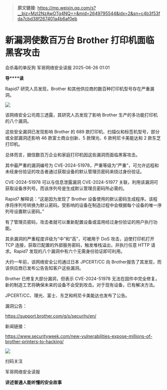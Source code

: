 > **原文链接**: https://mp.weixin.qq.com/s?__biz=MzI2NzAwOTg4NQ==&mid=2649795544&idx=2&sn=c4b3f53fda7cbd38f267401a4b6af0eb

#  新漏洞使数百万台 Brother 打印机面临黑客攻击  
会杀毒的单反狗  军哥网络安全读报   2025-06-26 01:01  
  
**导****读**  
  
  
  
Rapid7 研究人员发现，Brother 和其他供应商的数百种打印机型号存在严重漏洞。  
  
![](https://mmbiz.qpic.cn/mmbiz_jpg/AnRWZJZfVaFMuQGar8ibwIjPK4SkpNjGnWaibKSiaiaO6dKcS2fDoTrkxcFd9X05pZOeM5NXxviawSZJBfic868uLianw/640?wx_fmt=jpeg&from=appmsg "")  
  
  
该网络安全公司周三透露，其研究人员发现了影响 Brother 生产的多功能打印机的八个漏洞。  
  
  
这些安全漏洞已发现影响 Brother 的 689 款打印机、扫描仪和标签机型号，部分或全部漏洞还影响 46 款富士商业创新、5 款理光、6 款柯尼卡美能达和 2 款东芝打印机。  
  
  
总体而言，据信数百万企业和家庭打印机因这些漏洞而面临黑客攻击。  
  
  
其中最严重的漏洞编号为 CVE-2024-51978，严重等级为“严重”，可允许远程和未经身份验证的攻击者通过获取设备的默认管理员密码来绕过身份验证。  
  
  
CVE-2024-51978 可以与信息泄露漏洞 CVE-2024-51977 关联，利用该漏洞可获取设备序列号。而该序列号是生成默认管理员密码所必需的。  
  
  
Rapid7 解释说：“这是因为发现了 Brother 设备使用的默认密码生成程序。该程序将序列号转换为默认密码。受影响的设备在制造过程中会根据每个设备的唯一序列号设置默认密码。”  
  
  
有了管理员密码，攻击者就可以重新配置设备或滥用经过身份验证的用户执行功能。  
  
  
其余漏洞的严重程度评级为“中”和“高”，可被用于 DoS 攻击，迫使打印机打开 TCP 连接，获取已配置的外部服务密码，触发堆栈溢出，并执行任意 HTTP 请求。Rapid7 发现的八个漏洞中有六个无需身份验证即可利用。  
  
  
大约一年前，该网络安全公司通过日本 JPCERT/CC 向 Brother报告了其发现，而该供应商已发布公告告知客户这些漏洞。  
  
  
Brother 已修复大部分漏洞，但表示 CVE-2024-51978 无法在固件中完全修复。新的制造工艺将确保未来的设备不会受到攻击。对于现有设备，已有解决方法。  
  
  
JPCERT/CC、理光、富士、东芝和柯尼卡美能达也发布了公告。  
  
  
漏洞公告：  
  
https://support.brother.com/g/s/security/en/  
  
  
新闻链接：  
  
https://www.securityweek.com/new-vulnerabilities-expose-millions-of-brother-printers-to-hacking/  
  
![](https://mmbiz.qpic.cn/mmbiz_jpg/AnRWZJZfVaGC3gsJClsh4Fia0icylyBEnBywibdbkrLLzmpibfdnf5wNYzEUq2GpzfedMKUjlLJQ4uwxAFWLzHhPFQ/640?wx_fmt=jpeg "")  
  
扫码关注  
  
军哥网络安全读报  
  
**讲述普通人能听懂的安全故事**  
  
  
